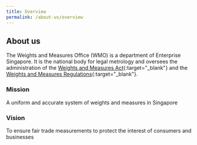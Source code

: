 ```yaml
---
title: Overview
permalink: /about-us/overview
---
```


## About us
The Weights and Measures Office (WMO) is a department of Enterprise Singapore.
It is the national body for legal metrology and oversees the administration of the [Weights and Measures Act][1]{:target="_blank"}  and the [Weights and Measures Regulations][2]{:target="_blank"}.


### Mission 
A uniform and accurate system of weights and measures in Singapore

### Vision
To ensure fair trade measurements to protect the interest of consumers and businesses 

[1]:https://sso.agc.gov.sg/Act/WMA1975
[2]:https://sso.agc.gov.sg/SL/WMA1975-S844-2005?DocDate=20180329
